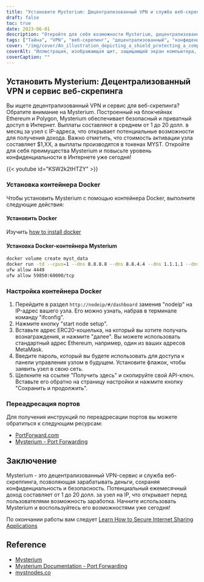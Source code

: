 ```yaml
---
title: "Установите Mysterium: Децентрализованный VPN и служба веб-скрепинга"
draft: false
toc: true
date: 2023-06-01
description: "Откройте для себя возможности Mysterium, децентрализованного VPN и сервиса веб-скрайбинга, построенного на технологии блокчейн и предлагающего безопасный просмотр веб-страниц и возможность получения дохода."
tags: ["Тайна", "VPN", "веб-скрепинг", "децентрализованный", "конфиденциальность", "безопасность", "блокчейн", "Ethereum", "Полигон", "просмотр интернет-страниц", "возможность получения дохода", "Docker", "настройка", "переадресация портов", "децентрализованная VPN", "услуга веб-скрепинга", "безопасный просмотр веб-страниц", "заработок", "технология блокчейн", "конфиденциальность в Интернете", "Контейнер Docker", "настройка узла", "IP-адрес", "Кошелек ERC20", "Метамаска адреса", "Ключ API", "инструкции по пробросу портов", "PortForward.com", "Документация Mysterium"]
cover: "/img/cover/An_illustration_depicting_a_shield_protecting_a_computer.png"
coverAlt: "Иллюстрация, изображающая щит, защищающий экран компьютера, символизирует усиление конфиденциальности и безопасности в Интернете."
coverCaption: ""
---
```


## Установить Mysterium: Децентрализованный VPN и сервис веб-скрепинга

Вы ищете децентрализованный VPN и сервис для веб-скрепинга? Обратите внимание на Mysterium. Построенный на блокчейнах Ethereum и Polygon, Mysterium обеспечивает безопасный и приватный доступ в Интернет. Выплаты составляют в среднем от 1 до 20 долл. в месяц за узел с IP-адреса, что открывает потенциальные возможности для получения дохода. Важно отметить, что стоимость активации узла составляет $1,XX, а выплаты производятся в токенах MYST. Откройте для себя преимущества Mysterium и повысьте уровень конфиденциальности в Интернете уже сегодня!

{{< youtube id="KSW2k2tHTZY" >}}

### Установка контейнера Docker
Чтобы установить Mysterium с помощью контейнера Docker, выполните следующие действия:

#### Установить Docker

Изучить [how to install docker](https://simeononsecurity.com/other/creating-profitable-low-powered-crypto-miners/#installing-docker)

#### Установка Docker-контейнера Mysterium

```bash
docker volume create myst_data
docker run -td --cpus=1 --dns 8.8.8.8 --dns 8.8.4.4 --dns 1.1.1.1 --dns 1.0.0.1 --dns 9.9.9.9 --hostname myst --cap-add NET_ADMIN --network=host -p 4449:4449 -p 59850-60000:59850-60000 --name myst --device=/dev/net/tun  -v myst_data:/var/lib/mysterium-node mysteriumnetwork/myst:latest --udp.ports=59850:60000 service --agreed-terms-and-conditions
ufw allow 4449
ufw allow 59850:60000/tcp
```
### Настройка контейнера Docker

1. Перейдите в раздел `http://nodeip/#/dashboard` заменив "nodeip" на IP-адрес вашего узла. Его можно узнать, набрав в терминале команду "ifconfig".
2. Нажмите кнопку "start node setup".
3. Вставьте адрес ERC20-кошелька, на который вы хотите получать вознаграждения, и нажмите "далее". Вы можете использовать стандартный адрес Ethereum, например, один из ваших адресов MetaMask.
4. Введите пароль, который вы будете использовать для доступа к панели управления узлом в будущем. Установите флажок, чтобы заявить узел в свою сеть.
5. Щелкните на ссылке "Получить здесь" и скопируйте свой API-ключ. Вставьте его обратно на страницу настройки и нажмите кнопку "Сохранить и продолжить".

### Переадресация портов

Для получения инструкций по переадресации портов вы можете обратиться к следующим ресурсам:

- [PortForward.com](https://portforward.com/)
- [Mysterium - Port Forwarding](https://docs.mysterium.network/troubleshooting/port-forwarding)

## Заключение

Mysterium - это децентрализованный VPN-сервис и служба веб-скреппинга, позволяющая зарабатывать деньги, сохраняя конфиденциальность и безопасность. Потенциальный ежемесячный доход составляет от 1 до 20 долл. за узел на IP, что открывает перед пользователями возможность заработка. Начните использовать Mysterium и воспользуйтесь его возможностями уже сегодня!

По окончании работы вам следует [Learn How to Secure Internet Sharing Applications](https://simeononsecurity.com/other/how-to-secure-internet-sharing-applications/)

## Reference

- [Mysterium](https://www.mysterium.network/)
- [Mysterium Documentation - Port Forwarding](https://docs.mysterium.network/troubleshooting/port-forwarding)
- [mystnodes.co](https://mystnodes.co/?referral_code=dZxIcDEWgjh8b5kviefiC7RFBInonroaPFHr2ztm)
